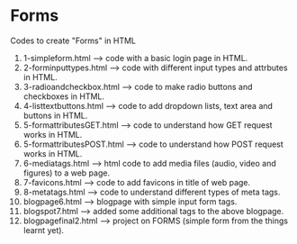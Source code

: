 # Forms
Codes to create "Forms" in HTML
 1) 1-simpleform.html --> code with a basic login page in HTML.
 2) 2-forminputtypes.html --> code with different input types and attrbutes in HTML.
 3) 3-radioandcheckbox.html --> code to make radio buttons and checkboxes in HTML.
 4) 4-listtextbuttons.html --> code to add dropdown lists, text area and buttons in HTML.
 5) 5-formattributesGET.html --> code to understand how GET request works in HTML.
 6) 5-formattributesPOST.html --> code to understand how POST request works in HTML.
 7) 6-mediatags.html --> html code to add media files (audio, video and figures) to a web page.
 8) 7-favicons.html --> code to add favicons in title of web page.
 9) 8-metatags.html --> code to understand different types of meta tags.
 10) blogpage6.html --> blogpage with simple input form tags.
 11) blogspot7.html --> added some additional tags to the above blogpage.
 12) blogpagefinal2.html --> project on FORMS (simple form from the things learnt yet).
